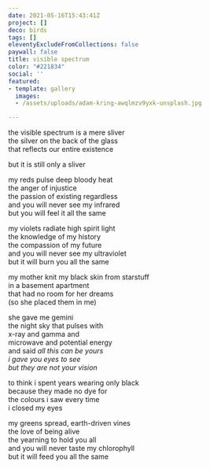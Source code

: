 ```yaml
---
date: 2021-05-16T15:43:41Z
project: []
deco: birds
tags: []
eleventyExcludeFromCollections: false
paywall: false
title: visible spectrum
color: "#221834"
social: ''
featured:
- template: gallery
  images:
  - /assets/uploads/adam-kring-awqlmzv9yxk-unsplash.jpg

---
```

the visible spectrum is a mere sliver  
the silver on the back of the glass  
that reflects our entire existence

but it is still only a sliver

>

my reds pulse deep bloody heat  
the anger of injustice  
the passion of existing regardless  
and you will never see my infrared  
but you will feel it all the same

>

my violets radiate high spirit light  
the knowledge of my history  
the compassion of my future  
and you will never see my ultraviolet  
but it will burn you all the same

>

my mother knit my black skin from starstuff  
in a basement apartment  
that had no room for her dreams  
(so she placed them in me)

she gave me gemini  
the night sky that pulses with  
x-ray and gamma and  
microwave and potential energy  
and said _all this can be yours  
i gave you eyes to see  
but they are not your vision_

>

to think i spent years wearing only black  
because they made no dye for   
the colours i saw every time  
i closed my eyes

>

my greens spread, earth-driven vines  
the love of being alive  
the yearning to hold you all  
and you will never taste my chlorophyll  
but it will feed you all the same
